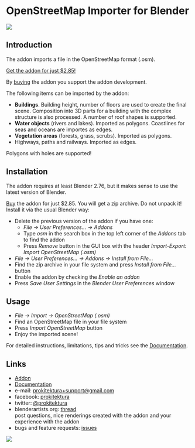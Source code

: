 # OpenStreetMap Importer for Blender

[![](https://raw.githubusercontent.com/wiki/vvoovv/blender-osm/images/import_osm.png)](https://gumroad.com/l/blender-osm)

## Introduction

The addon imports a file in the OpenStreetMap format (.osm).

[Get the addon for just $2.85!](https://gumroad.com/l/blender-osm)

By [buying](https://gumroad.com/l/blender-osm) the addon you support the addon development.

The following items can be imported by the addon:
* **Buildings**. Building height, number of floors are used to create the final scene. Composition into 3D parts for a building with the complex structure is also processed. A number of roof shapes is supported.
* **Water objects** (rivers and lakes). Imported as polygons. Coastlines for seas and oceans are importes as edges.
* **Vegetation areas** (forests, grass, scrubs). Imported as polygons.
* Highways, paths and railways. Imported as edges.

Polygons with holes are supported!

## Installation
The addon requires at least Blender 2.76, but it makes sense to use the latest version of Blender.

[Buy](https://gumroad.com/l/blender-osm) the addon for just $2.85. You will get a zip archive. Do not unpack it! Install it via the usual Blender way:
* Delete the previous version of the addon if you have one:
    * _File → User Preferences... → Addons_
    * Type _osm_ in the search box in the top left corner of the _Addons_ tab to find the addon
    * Press _Remove_ button in the GUI box with the header _Import-Export: Import OpenStreetMap (.osm)_
* _File → User Preferences... → Addons → Install from File..._
* Find the zip archive in your file system and press _Install from File..._ button
* Enable the addon by checking the _Enable an addon_
* Press _Save User Settings_ in the _Blender User Preferences_ window

## Usage
* _File → Import → OpenStreetMap (.osm)_
* Find an OpenStreetMap file in your file system
* Press _Import OpenStreetMap_ button
* Enjoy the imported scene!

For detailed instructions, limitations, tips and tricks see the [Documentation](https://github.com/vvoovv/blender-osm/wiki/Documentation).


## Links
* [Addon](https://gumroad.com/l/blender-osm)
* [Documentation](https://github.com/vvoovv/blender-osm/wiki/Documentation)
* e-mail: [prokitektura+support@gmail.com](mailto:prokitektura+support@gmail.com)
* facebook: [prokitektura](https://www.facebook.com/prokitektura)
* twitter: [@prokitektura](https://twitter.com/prokitektura)
* blenderartists.org: [thread](http://blenderartists.org/forum/showthread.php?334508-Addon-Import-OpenStreetMap-(-osm))
<br>post questions, nice renderings created with the addon and your experience with the addon
* bugs and feature requests: [issues](https://github.com/vvoovv/blender-osm/issues)

[![](https://raw.githubusercontent.com/wiki/vvoovv/blender-osm/images/moscow_kremlin.png)](https://gumroad.com/l/blender-osm)
